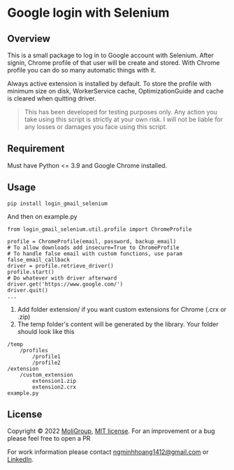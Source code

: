 # **Google login with Selenium**

## Overview
This is a small package to log in to Google account with Selenium. After signin,
Chrome profile of that user will be create and stored. With Chrome profile you can do so many automatic things
with it.

Always active extension is installed by default. 
To store the profile with minimum size on disk, WorkerService cache, OptimizationGuide and cache is cleared when quitting driver.

>This has been developed for testing purposes only.
> Any action you take using this script is strictly at your own risk. 
> I will not be liable for any losses or damages you face using this script.

## Requirement
Must have Python <= 3.9 and Google Chrome installed.

## Usage
```pycon
pip install login_gmail_selenium
```
And then on example.py
```pycon
from login_gmail_selenium.util.profile import ChromeProfile

profile = ChromeProfile(email, password, backup_email)
# To allow downloads add insecure=True to ChromeProfile
# To handle false email with custom functions, use param false_email_callback
driver = profile.retrieve_driver()
profile.start()
# Do whatever with driver afterward
driver.get('https://www.google.com/')
driver.quit()
...
```
1. Add folder extension/ if you want custom extensions for Chrome (.crx or .zip)
2. The temp folder's content will be generated by the library.
Your folder should look like this
```cvs
/temp
    /profiles
        /profile1
        /profile2
/extension
    /custom_extension
        extension1.zip
        extension2.crx
example.py
```

## License
Copyright © 2022 [MoliGroup](https://moligroup.co/), [MIT license](./LICENSE). 
For an improvement or a bug please feel free to open a PR

For work information please contact ngminhhoang1412@gmail.com or 
[LinkedIn](https://www.linkedin.com/in/ho%C3%A0ng-nguy%E1%BB%85n-1b13481b7/).
